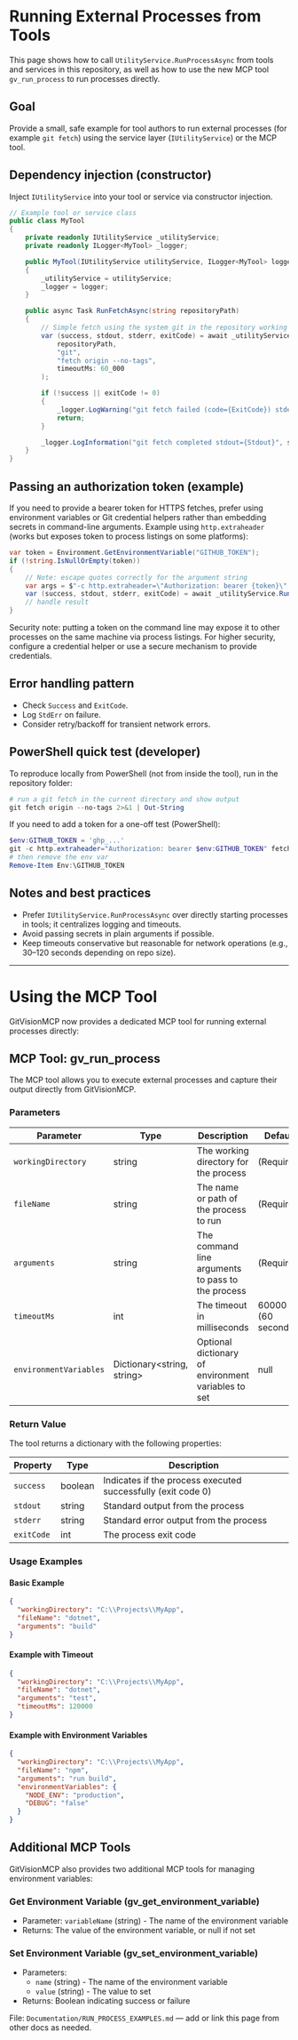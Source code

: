 # Running External Processes from Tools

This page shows how to call `UtilityService.RunProcessAsync` from tools and services in this repository, as well as how to use the new MCP tool `gv_run_process` to run processes directly.

## Goal

Provide a small, safe example for tool authors to run external processes (for example `git fetch`) using the service layer (`IUtilityService`) or the MCP tool.

## Dependency injection (constructor)

Inject `IUtilityService` into your tool or service via constructor injection.

```csharp
// Example tool or service class
public class MyTool
{
    private readonly IUtilityService _utilityService;
    private readonly ILogger<MyTool> _logger;

    public MyTool(IUtilityService utilityService, ILogger<MyTool> logger)
    {
        _utilityService = utilityService;
        _logger = logger;
    }

    public async Task RunFetchAsync(string repositoryPath)
    {
        // Simple fetch using the system git in the repository working directory
        var (success, stdout, stderr, exitCode) = await _utilityService.RunProcessAsync(
            repositoryPath,
            "git",
            "fetch origin --no-tags",
            timeoutMs: 60_000
        );

        if (!success || exitCode != 0)
        {
            _logger.LogWarning("git fetch failed (code={ExitCode}) stderr={Stderr}", exitCode, stderr);
            return;
        }

        _logger.LogInformation("git fetch completed stdout={Stdout}", stdout);
    }
}
```

## Passing an authorization token (example)

If you need to provide a bearer token for HTTPS fetches, prefer using environment variables or Git credential helpers rather than embedding secrets in command-line arguments. Example using `http.extraheader` (works but exposes token to process listings on some platforms):

```csharp
var token = Environment.GetEnvironmentVariable("GITHUB_TOKEN");
if (!string.IsNullOrEmpty(token))
{
    // Note: escape quotes correctly for the argument string
    var args = $"-c http.extraheader=\"Authorization: bearer {token}\" fetch origin --no-tags";
    var (success, stdout, stderr, exitCode) = await _utilityService.RunProcessAsync(repositoryPath, "git", args);
    // handle result
}
```

Security note: putting a token on the command line may expose it to other processes on the same machine via process listings. For higher security, configure a credential helper or use a secure mechanism to provide credentials.

## Error handling pattern

- Check `Success` and `ExitCode`.
- Log `StdErr` on failure.
- Consider retry/backoff for transient network errors.

## PowerShell quick test (developer)

To reproduce locally from PowerShell (not from inside the tool), run in the repository folder:

```powershell
# run a git fetch in the current directory and show output
git fetch origin --no-tags 2>&1 | Out-String
```

If you need to add a token for a one-off test (PowerShell):

```powershell
$env:GITHUB_TOKEN = 'ghp_...'
git -c http.extraheader="Authorization: bearer $env:GITHUB_TOKEN" fetch origin --no-tags
# then remove the env var
Remove-Item Env:\GITHUB_TOKEN
```

## Notes and best practices

- Prefer `IUtilityService.RunProcessAsync` over directly starting processes in tools; it centralizes logging and timeouts.
- Avoid passing secrets in plain arguments if possible.
- Keep timeouts conservative but reasonable for network operations (e.g., 30–120 seconds depending on repo size).

---

# Using the MCP Tool

GitVisionMCP now provides a dedicated MCP tool for running external processes directly:

## MCP Tool: gv_run_process

The MCP tool allows you to execute external processes and capture their output directly from GitVisionMCP.

### Parameters

| Parameter              | Type                       | Description                                         | Default            |
| ---------------------- | -------------------------- | --------------------------------------------------- | ------------------ |
| `workingDirectory`     | string                     | The working directory for the process               | (Required)         |
| `fileName`             | string                     | The name or path of the process to run              | (Required)         |
| `arguments`            | string                     | The command line arguments to pass to the process   | (Required)         |
| `timeoutMs`            | int                        | The timeout in milliseconds                         | 60000 (60 seconds) |
| `environmentVariables` | Dictionary<string, string> | Optional dictionary of environment variables to set | null               |

### Return Value

The tool returns a dictionary with the following properties:

| Property   | Type    | Description                                                  |
| ---------- | ------- | ------------------------------------------------------------ |
| `success`  | boolean | Indicates if the process executed successfully (exit code 0) |
| `stdout`   | string  | Standard output from the process                             |
| `stderr`   | string  | Standard error output from the process                       |
| `exitCode` | int     | The process exit code                                        |

### Usage Examples

#### Basic Example

```json
{
  "workingDirectory": "C:\\Projects\\MyApp",
  "fileName": "dotnet",
  "arguments": "build"
}
```

#### Example with Timeout

```json
{
  "workingDirectory": "C:\\Projects\\MyApp",
  "fileName": "dotnet",
  "arguments": "test",
  "timeoutMs": 120000
}
```

#### Example with Environment Variables

```json
{
  "workingDirectory": "C:\\Projects\\MyApp",
  "fileName": "npm",
  "arguments": "run build",
  "environmentVariables": {
    "NODE_ENV": "production",
    "DEBUG": "false"
  }
}
```

## Additional MCP Tools

GitVisionMCP also provides two additional MCP tools for managing environment variables:

### Get Environment Variable (gv_get_environment_variable)

- Parameter: `variableName` (string) - The name of the environment variable
- Returns: The value of the environment variable, or null if not set

### Set Environment Variable (gv_set_environment_variable)

- Parameters:
  - `name` (string) - The name of the environment variable
  - `value` (string) - The value to set
- Returns: Boolean indicating success or failure

File: `Documentation/RUN_PROCESS_EXAMPLES.md` — add or link this page from other docs as needed.
